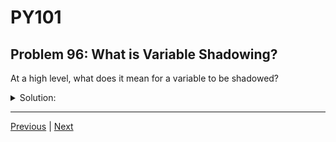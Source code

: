 # PY101
## Problem 96: What is Variable Shadowing?

At a high level, what does it mean for a variable to be shadowed?

<details>
<summary>Solution:</summary>

When two variables with the same name are both accessible in a scope, the variable in the inner scope shadows the one in the outer scope.

Variable shadowing occurs when a variable in an inner scope has the same name as a variable in an outer scope, effectively hiding the outer variable from the inner scope.

Examples:
```python
x = 10  # Outer scope

def my_function():
    x = 20  # Inner scope - shadows the outer x
    print(x)  # Prints 20, not 10

my_function()
print(x)  # Prints 10 - outer x is unchanged
```

```python
name = "Global"

def greet(name):  # Parameter shadows global variable
    print(f"Hello, {name}!")

greet("Local")  # Hello, Local!
print(name)     # Global
```

</details>

---

[Previous](095.md) | [Next](097.md)

